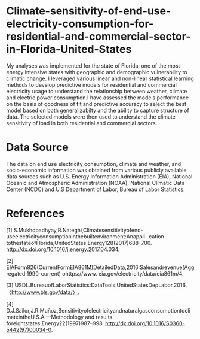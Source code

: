 # Climate-sensitivity-of-end-use-electricity-consumption-for-residential-and-commercial-sector-in-Florida-United-States
My analyses was implemented for the state of Florida, one of the most energy intensive states with geographic and demographic vulnerability to climatic change. I leveraged various linear and  non-linear statistical learning methods to develop predictive models for residential and commercial electricity usage to understand the relationship between weather, climate and electric power consumption.I have assessed the models performance on the basis of goodness of fit and predictive accuracy to select the best model based on both generalizabilty and the ability to capture structure of data. The selected models were then used to understand the climate sensitivity of load in both residential and commercial sectors. 


# Data Source
The data on end use electricity consumption, climate and weather, and socio-economic information was obtained from various publicly available data sources such as U.S. Energy Information Administration (EIA), National Oceanic and Atmospheric Administration (NOAA), National Climatic Data Center (NCDC) and U.S Department of Labor, Bureau of Labor Statistics. 







# References
[1] S.Mukhopadhyay,R.Nateghi,Climatesensitivityofend-useelectricityconsumptioninthebuiltenvironment:Anappli-
cation tothestateofFlorida,UnitedStates,Energy128(2017)688–700. http://dx.doi.org/10.1016/j.energy.2017.04.034.

[2] EIAForm826(CurrentFormEIA861M)DetailedData,2016:Salesandrevenue(Aggregated:1990-current) ohttps://www.
eia.gov/electricity/data/eia861m/4.

[3] USDL.BureauofLaborStatistics:DataTools.UnitedStatesDepLabor,2016. 〈http://www.bls.gov/data/〉.

[4] D.J.Sailor,J.R.Muñoz,SensitivityofelectricityandnaturalgasconsumptiontoclimateintheU.S.A.—Methodology and
results foreightstates,Energy22(1997)987–998. http://dx.doi.org/10.1016/S0360-5442(97)00034-0.
